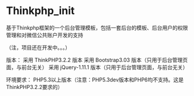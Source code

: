 ﻿Thinkphp_init
=============

基于Thinkphp框架的一个后台管理模板，包括一套后台的模板、后台用户的权限管理和对微信公共账户开发的支持

（注，项目还在开发中。。。）

版本：
采用 ThinkPHP3.2.2 版本
采用 Bootstrap3.03 版本（只用于后台管理页面，与前台无关）
采用 jQuery-1.11.1  版本（只用于后台管理页面，与前台无关）



环境要求：
PHP5.3以上版本（注意：PHP5.3dev版本和PHP6均不支持。这是ThinkPHP3.2.2要求的） 